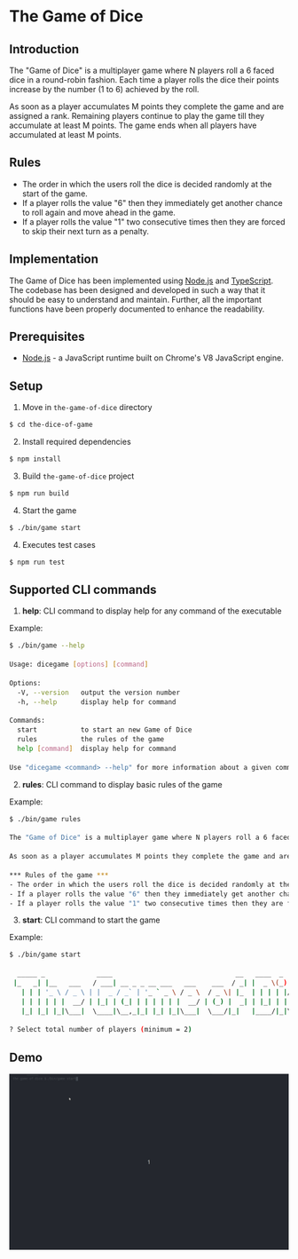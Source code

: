 # The Game of Dice

## Introduction

The "Game of Dice" is a multiplayer game where N players roll a 6 faced dice in a round-robin fashion. 
Each time a player rolls the dice their points increase by the number (1 to 6) achieved by the roll.

As soon as a player accumulates M points they complete the game and are assigned a rank.
Remaining players continue to play the game till they accumulate at least M points. 
The game ends when all players have accumulated at least M points.

## Rules

- The order in which the users roll the dice is decided randomly at the start of the game.
- If a player rolls the value "6" then they immediately get another chance to roll again and move ahead in the game.
- If a player rolls the value "1" two consecutive times then they are forced to skip their next turn as a penalty.

## Implementation

The Game of Dice has been implemented using [Node.js](https://nodejs.org) and [TypeScript](https://www.typescriptlang.org/). The codebase has been designed and developed in such a way that it should be easy to understand and maintain. 
Further, all the important functions have been properly documented to enhance the readability.


## Prerequisites

- [Node.js](https://nodejs.org/en/) - a JavaScript runtime built on Chrome's V8 JavaScript engine.


## Setup

1. Move in `the-game-of-dice` directory

```bash
$ cd the-dice-of-game
```

2. Install required dependencies

```bash
$ npm install
```

3. Build `the-game-of-dice` project

```bash
$ npm run build
```

4. Start the game

```bash
$ ./bin/game start
```

4. Executes test cases

```bash
$ npm run test
```

## Supported CLI commands

1. **help**: CLI command to display help for any command of the executable

Example:
```bash
$ ./bin/game --help

Usage: dicegame [options] [command]

Options:
  -V, --version   output the version number
  -h, --help      display help for command

Commands:
  start           to start an new Game of Dice
  rules           the rules of the game
  help [command]  display help for command

Use "dicegame <command> --help" for more information about a given command.
```

2. **rules**: CLI command to display basic rules of the game

Example:
```bash
$ ./bin/game rules

The "Game of Dice" is a multiplayer game where N players roll a 6 faced dice in a round-robin fashion. Each time a player rolls the dice their points increase by the number (1 to 6) achieved by the roll.

As soon as a player accumulates M points they complete the game and are assigned a rank. Remaining players continue to play the game till they accumulate at least M points. The game ends when all players have accumulated at least M points.

*** Rules of the game ***
- The order in which the users roll the dice is decided randomly at the start of the game.
- If a player rolls the value "6" then they immediately get another chance to roll again and move ahead in the game.
- If a player rolls the value "1" two consecutive times then they are forced to skip their next turn as a penalty.
```

3. **start**: CLI command to start the game

Example:
```bash
$ ./bin/game start

  _____ _             ____                               __   ____  _          
 |_   _| |__   ___   / ___| __ _ _ __ ___   ___    ___  / _| |  _ \(_) ___ ___ 
   | | | '_ \ / _ \ | |  _ / _` | '_ ` _ \ / _ \  / _ \| |_  | | | | |/ __/ _ \
   | | | | | |  __/ | |_| | (_| | | | | | |  __/ | (_) |  _| | |_| | | (_|  __/
   |_| |_| |_|\___|  \____|\__,_|_| |_| |_|\___|  \___/|_|   |____/|_|\___\___|
                                                                               
? Select total number of players (minimum = 2) 
```

## Demo
![The Game of Dice Demo](./assets/dice-game-demo.gif)
